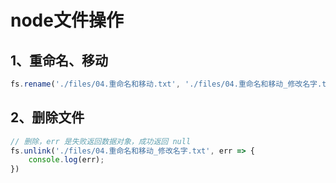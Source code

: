# node文件操作

## 1、重命名、移动

```js
fs.rename('./files/04.重命名和移动.txt', './files/04.重命名和移动_修改名字.txt', err => { })
```

## 2、删除文件

```js
// 删除，err 是失败返回数据对象，成功返回 null
fs.unlink('./files/04.重命名和移动_修改名字.txt', err => {
    console.log(err);
})

```